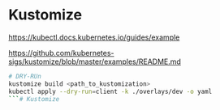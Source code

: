 # Kustomize

https://kubectl.docs.kubernetes.io/guides/example

https://github.com/kubernetes-sigs/kustomize/blob/master/examples/README.md

```sh
# DRY-RUn
kustomize build <path_to_kustomization>
kubectl apply --dry-run=client -k ./overlays/dev -o yaml
```#   K u s t o m i z e  
 